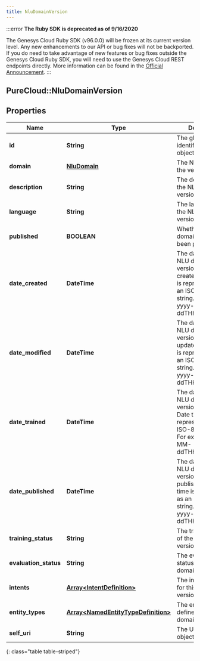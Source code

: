 ```yaml
---
title: NluDomainVersion
---
```


:::error
**The Ruby SDK is deprecated as of 9/16/2020**

The Genesys Cloud Ruby SDK (v96.0.0) will be frozen at its current version level. Any new enhancements to our API or bug fixes will not be backported. If you do need to take advantage of new features or bug fixes outside the Genesys Cloud Ruby SDK, you will need to use the Genesys Cloud REST endpoints directly. More information can be found in the [Official Announcement](https://developer.mypurecloud.com/forum/t/announcement-genesys-cloud-ruby-sdk-end-of-life/8850).
:::


## PureCloud::NluDomainVersion

## Properties

|Name | Type | Description | Notes|
|------------ | ------------- | ------------- | -------------|
| **id** | **String** | The globally unique identifier for the object. | [optional] |
| **domain** | [**NluDomain**](NluDomain.html) | The NLU domain of the version. | [optional] |
| **description** | **String** | The description of the NLU domain version. | [optional] |
| **language** | **String** | The language that the NLU domain version supports. | |
| **published** | **BOOLEAN** | Whether this NLU domain version has been published. | [optional] |
| **date_created** | **DateTime** | The date when the NLU domain version was created. Date time is represented as an ISO-8601 string. For example: yyyy-MM-ddTHH:mm:ss.SSSZ | [optional] |
| **date_modified** | **DateTime** | The date when the NLU domain version was updated. Date time is represented as an ISO-8601 string. For example: yyyy-MM-ddTHH:mm:ss.SSSZ | [optional] |
| **date_trained** | **DateTime** | The date when the NLU domain version was trained. Date time is represented as an ISO-8601 string. For example: yyyy-MM-ddTHH:mm:ss.SSSZ | [optional] |
| **date_published** | **DateTime** | The date when the NLU domain version was published. Date time is represented as an ISO-8601 string. For example: yyyy-MM-ddTHH:mm:ss.SSSZ | [optional] |
| **training_status** | **String** | The training status of the NLU domain version. | [optional] |
| **evaluation_status** | **String** | The evaluation status of the NLU domain version. | [optional] |
| **intents** | [**Array&lt;IntentDefinition&gt;**](IntentDefinition.html) | The intents defined for this NLU domain version. | [optional] |
| **entity_types** | [**Array&lt;NamedEntityTypeDefinition&gt;**](NamedEntityTypeDefinition.html) | The entity types defined for this NLU domain version. | [optional] |
| **self_uri** | **String** | The URI for this object | [optional] |
{: class="table table-striped"}


